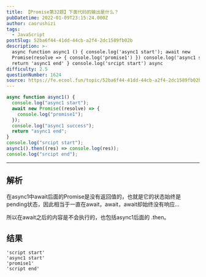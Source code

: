 ```yaml
---
title: 【Promise第32题】下面代码的输出是什么？
pubDatetime: 2022-01-09T23:15:24.000Z
author: caorushizi
tags:
  - JavaScript
postSlug: 52ba6f44-41dd-44cb-a2f4-2dc1589fb02b
description: >-
  async function async1 () { console.log('async1 start'); await new
  Promise(resolve => { console.log('promise1') }) console.log('async1 success');
  return 'async1 end' } console.log('srcipt start') async
difficulty: 2.5
questionNumber: 1624
source: https://fe.ecool.fun/topic/52ba6f44-41dd-44cb-a2f4-2dc1589fb02b
---
```


```js
async function async1() {
  console.log("async1 start");
  await new Promise((resolve) => {
    console.log("promise1");
  });
  console.log("async1 success");
  return "async1 end";
}
console.log("srcipt start");
async1().then((res) => console.log(res));
console.log("srcipt end");
```

---

## 解析

在async1中await后面的Promise是没有返回值的，也就是它的状态始终是pending状态，因此相当于一直在await，await，await却始终没有响应...

所以在await之后的内容是不会执行的，也包括async1后面的 .then。

## 结果

```
'script start'
'async1 start'
'promise1'
'script end'
```

